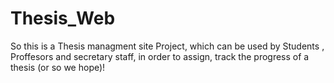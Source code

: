 # Thesis_Web
So this is a Thesis managment site Project, which can be used by Students , Proffesors and secretary staff, in order to assign, track the progress of a thesis (or so we hope)!
